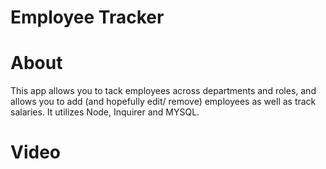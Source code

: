 # Employee Tracker
# About
This app allows you to tack employees across departments and roles, and allows you to add (and hopefully edit/ remove) employees as well as track salaries. It utilizes Node, Inquirer and MYSQL.

# Video
